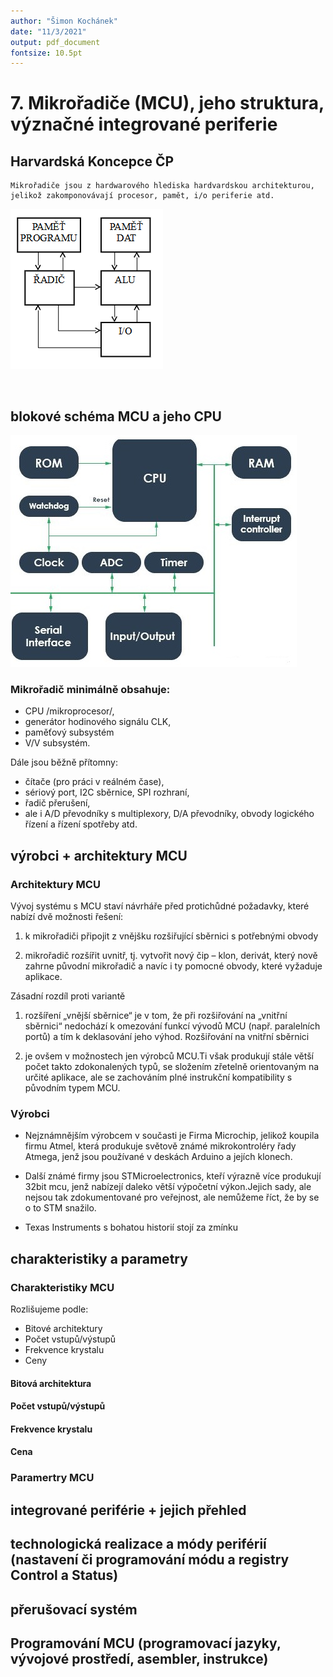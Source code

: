 ```yaml
---
author: "Šimon Kochánek"
date: "11/3/2021"
output: pdf_document
fontsize: 10.5pt
---
```


<style type="text/css">
  body{
    font-size: 10.5pt;
  }
</style>

# 7. Mikrořadiče (MCU), jeho struktura, význačné integrované periferie

## Harvardská Koncepce ČP 

    Mikrořadiče jsou z hardwarového hlediska hardvardskou architekturou, jelikož zakomponovávají procesor, pamět, i/o periferie atd.

![](images/HarvardKoncepce.png)

    
<br />

## blokové schéma MCU a jeho CPU

![](images/microcontrollerScheme.jpg)

### Mikrořadič minimálně obsahuje:

- CPU /mikroprocesor/, 
- generátor hodinového signálu CLK, 
- paměťový subsystém  
- V/V subsystém. 

Dále jsou běžně přítomny: 

- čítače (pro práci v reálném čase), 
- sériový port, I2C sběrnice, SPI rozhraní,
- řadič přerušení, 
- ale i A/D převodníky s multiplexory, D/A převodníky, obvody logického řízení a řízení spotřeby atd.  


## výrobci + architektury MCU

### Architektury MCU

Vývoj systému s MCU staví návrháře před protichůdné požadavky, které nabízí dvě možnosti řešení:

1) k mikrořadiči připojit z vnějšku rozšiřující sběrnici s potřebnými obvody
   
2) mikrořadič rozšířit uvnitř, tj. vytvořit nový čip – klon, derivát, který nově zahrne původní mikrořadič a navíc i ty pomocné obvody, které vyžaduje aplikace. 
   
Zásadní rozdíl proti variantě

1) rozšíření „vnější sběrnice“ je v tom, že při rozšiřování na „vnitřní sběrnici“ nedochází k ome­zování funkcí vývodů MCU (např. paralelních portů) a tím k deklasování jeho výhod. Rozšiřování na vnitřní sběrnici 
   
2) je ovšem v možnostech jen výrobců MCU.Ti však produkují stále větší počet takto zdokonalených typů, se složením zřetelně orientovaným na určité aplikace, ale se zachováním plné instrukční kompatibility s původním typem MCU. 

### Výrobci

- Nejznámnějším výrobcem v současti je Firma Microchip, jelikož koupila firmu Atmel, která produkuje světově známé mikrokontroléry řady Atmega, jenž jsou používané v deskách Arduino a jejích klonech.
  
- Další známé firmy jsou STMicroelectronics, kteří výrazně více produkují 32bit mcu, jenž nabízejí daleko větší výpočetní výkon.Jejich sady, ale nejsou tak zdokumentované pro veřejnost, ale nemůžeme říct, že by se o to STM snažilo.
  
- Texas Instruments s bohatou historií stojí za zmínku

## charakteristiky a parametry

### Charakteristiky MCU

Rozlišujeme podle:

- Bitové architektury
- Počet vstupů/výstupů
- Frekvence krystalu
- Ceny

#### Bitová architektura

#### Počet vstupů/výstupů

#### Frekvence krystalu

#### Cena

### Paramertry MCU

## integrované periférie + jejich přehled

## technologická realizace a módy periférií (nastavení či programování módu a registry Control a Status)

## přerušovací systém

## Programování MCU (programovací jazyky, vývojové prostředí, asembler, instrukce)
